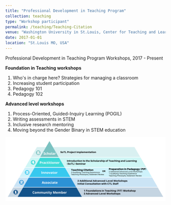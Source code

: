 ```yaml
---
title: "Professional Development in Teaching Program"
collection: teaching
type: "Workshop participant"
permalink: /teaching/Teaching-Citation
venue: "Washington University in St.Louis, Center for Teaching and Learning"
date: 2017-01-01
location: "St.Louis MO, USA"
---
```

Professional Development in Teaching Program Workshops, 2017 - Present

**Foundation in Teaching workshops**
1. Who's in charge here? Strategies for managing a classroom 
2. Increasing student participation
3. Pedagogy 101
4. Pedagogy 102

**Advanced level workshops**
1. Process-Oriented, Guided-Inquiry Learning (POGIL)
2. Writing assessments in STEM
3. Inclusive research mentoring
4. Moving beyond the Gender Binary in STEM education

![Workshops](/assets/images/Pyramid-white.png)
